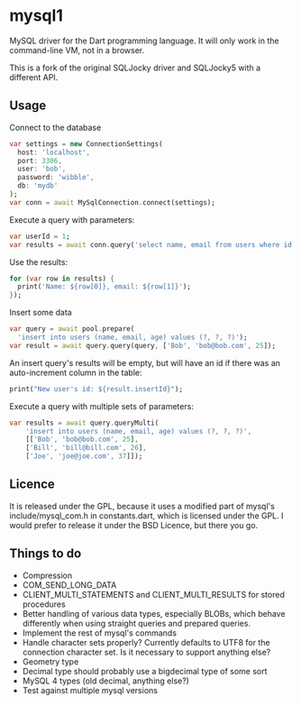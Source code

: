 mysql1
======

MySQL driver for the Dart programming language. It will only work in the command-line VM, not in a browser.

This is a fork of the original SQLJocky driver and SQLJocky5 with a different API.

Usage
-----

Connect to the database

```dart
var settings = new ConnectionSettings(
  host: 'localhost', 
  port: 3306,
  user: 'bob',
  password: 'wibble',
  db: 'mydb'
);
var conn = await MySqlConnection.connect(settings);
```

Execute a query with parameters:

```dart
var userId = 1;
var results = await conn.query('select name, email from users where id = ?', [userId]);
```

Use the results:

```dart
for (var row in results) {
  print('Name: ${row[0]}, email: ${row[1]}');
});
```

Insert some data

```dart
var query = await pool.prepare(
  'insert into users (name, email, age) values (?, ?, ?)');
var result = await query.query(query, ['Bob', 'bob@bob.com', 25]);
```

An insert query's results will be empty, but will have an id if there was an auto-increment column in the table:

```dart
print("New user's id: ${result.insertId}");
```

Execute a query with multiple sets of parameters:

```dart
var results = await query.queryMulti(
    'insert into users (name, email, age) values (?, ?, ?)',
    [['Bob', 'bob@bob.com', 25],
    ['Bill', 'bill@bill.com', 26],
    ['Joe', 'joe@joe.com', 37]]);
```

Licence
-------

It is released under the GPL, because it uses a modified part of mysql's include/mysql_com.h in constants.dart,
which is licensed under the GPL. I would prefer to release it under the BSD Licence, but there you go.

Things to do
------------

* Compression
* COM_SEND_LONG_DATA
* CLIENT_MULTI_STATEMENTS and CLIENT_MULTI_RESULTS for stored procedures
* Better handling of various data types, especially BLOBs, which behave differently when using straight queries and prepared queries.
* Implement the rest of mysql's commands
* Handle character sets properly? Currently defaults to UTF8 for the connection character set. Is it
necessary to support anything else?
* Geometry type
* Decimal type should probably use a bigdecimal type of some sort
* MySQL 4 types (old decimal, anything else?)
* Test against multiple mysql versions
